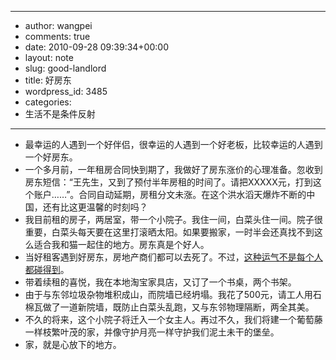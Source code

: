 - --
- author: wangpei
- comments: true
- date: 2010-09-28 09:39:34+00:00
- layout: note
- slug: good-landlord
- title: 好房东
- wordpress_id: 3485
- categories:
- 生活不是条件反射
- --
- 最幸运的人遇到一个好伴侣，很幸运的人遇到一个好老板，比较幸运的人遇到一个好房东。
- 一个多月前，一年租房合同快到期了，我做好了房东涨价的心理准备。忽收到房东短信：“王先生，又到了预付半年房租的时间了。请把XXXXX元，打到这个账户……”。合同自动延期，房租分文未涨。在这个洪水滔天爆炸不断的中国，还有比这更温馨的时刻吗？
- 我目前租的房子，两居室，带一个小院子。我住一间，白菜头住一间。院子很重要，白菜头每天要在这里打滚晒太阳。如果要搬家，一时半会还真找不到这么适合我和猫一起住的地方。房东真是个好人。
- 当好租客遇到好房东，房地产商们都可以去死了。不过，[这种运气不是每个人都碰得到](http://www.baibanbao.net/2009/07/01/bye-bye-landlady/)。
- 带着续租的喜悦，我在本地淘宝家具店，又订了一个书桌，两个书架。
- 由于与东邻垃圾杂物堆积成山，而院墙已经坍塌。我花了500元，请工人用石棉瓦做了一道新院墙，既防止白菜头乱跑，又与东邻物理隔断，两全其美。
- 不久的将来，这个小院子将迁入一个女主人。再过不久，我们将建一个葡萄藤一样枝繁叶茂的家，并像守护月亮一样守护我们泥土未干的堡垒。  
- 家，就是心放下的地方。
